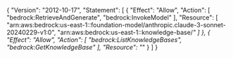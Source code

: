{
    "Version": "2012-10-17",
    "Statement": [
        {
            "Effect": "Allow",
            "Action": [
                "bedrock:RetrieveAndGenerate",
                "bedrock:InvokeModel"
            ],
            "Resource": [
                "arn:aws:bedrock:us-east-1::foundation-model/anthropic.claude-3-sonnet-20240229-v1:0",
                "arn:aws:bedrock:us-east-1::knowledge-base/*"
            ]
        },
        {
            "Effect": "Allow",
            "Action": [
                "bedrock:ListKnowledgeBases",
                "bedrock:GetKnowledgeBase"
            ],
            "Resource": "*"
        }
    ]
}
